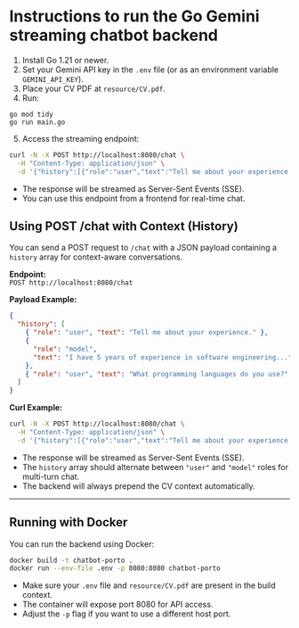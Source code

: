 # Instructions to run the Go Gemini streaming chatbot backend

1. Install Go 1.21 or newer.
2. Set your Gemini API key in the `.env` file (or as an environment variable `GEMINI_API_KEY`).
3. Place your CV PDF at `resource/CV.pdf`.
4. Run:

```
go mod tidy
go run main.go
```

5. Access the streaming endpoint:

```sh
curl -N -X POST http://localhost:8080/chat \
  -H "Content-Type: application/json" \
  -d '{"history":[{"role":"user","text":"Tell me about your experience."},{"role":"model","text":"I have 5 years of experience in software engineering..."},{"role":"user","text":"What programming languages do you use?"}]}'
```

- The response will be streamed as Server-Sent Events (SSE).
- You can use this endpoint from a frontend for real-time chat.

## Using POST /chat with Context (History)

You can send a POST request to `/chat` with a JSON payload containing a `history` array for context-aware conversations.

**Endpoint:**  
`POST http://localhost:8080/chat`

**Payload Example:**

```json
{
  "history": [
    { "role": "user", "text": "Tell me about your experience." },
    {
      "role": "model",
      "text": "I have 5 years of experience in software engineering..."
    },
    { "role": "user", "text": "What programming languages do you use?" }
  ]
}
```

**Curl Example:**

```sh
curl -N -X POST http://localhost:8080/chat \
  -H "Content-Type: application/json" \
  -d '{"history":[{"role":"user","text":"Tell me about your experience."},{"role":"model","text":"I have 5 years of experience in software engineering..."},{"role":"user","text":"What programming languages do you use?"}]}'
```

- The response will be streamed as Server-Sent Events (SSE).
- The `history` array should alternate between `"user"` and `"model"` roles for multi-turn chat.
- The backend will always prepend the CV context automatically.

---

## Running with Docker

You can run the backend using Docker:

```sh
docker build -t chatbot-porto .
docker run --env-file .env -p 8080:8080 chatbot-porto
```

- Make sure your `.env` file and `resource/CV.pdf` are present in the build context.
- The container will expose port 8080 for API access.
- Adjust the `-p` flag if you want to use a different host port.

